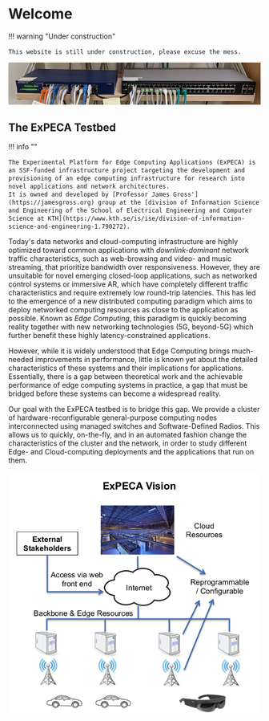 # Welcome

!!! warning "Under construction"

    This website is still under construction, please excuse the mess.

![header](./assets/welcome_header.png)

## The ExPECA Testbed

!!! info ""

    The Experimental Platform for Edge Computing Applications (ExPECA) is an SSF-funded infrastructure project targeting the development and provisioning of an edge computing infrastructure for research into novel applications and network architectures.
    It is owned and developed by [Professor James Gross'](https://jamesgross.org) group at the [division of Information Science and Engineering of the School of Electrical Engineering and Computer Science at KTH](https://www.kth.se/is/ise/division-of-information-science-and-engineering-1.790272).

Today's data networks and cloud-computing infrastructure are highly optimized toward common applications with *downlink-dominant* network traffic characteristics, such as web-browsing and video- and music streaming, that prioritize bandwidth over responsiveness.
However, they are unsuitable for novel emerging closed-loop applications, such as networked control systems or immersive AR, which have completely different traffic characteristics and require extremely low round-trip latencies.
This has led to the emergence of a new distributed computing paradigm which aims to deploy networked computing resources as close to the application as possible.
Known as *Edge Computing*, this paradigm is quickly becoming reality together with new networking technologies (5G, beyond-5G) which further benefit these highly latency-constrained applications.

However, while it is widely understood that Edge Computing brings much-needed improvements in performance, little is known yet about the detailed characteristics of these systems and their implications for applications.
Essentially, there is a gap between theoretical work and the achievable performance of edge computing systems in practice, a gap that must be bridged before these systems can become a widespread reality.

Our goal with the ExPECA testbed is to bridge this gap.
We provide a cluster of hardware-reconfigurable general-purpose computing nodes interconnected using managed switches and Software-Defined Radios.
This allows us to quickly, on-the-fly, and in an automated fashion change the characteristics of the cluster and the network, in order to study different Edge- and Cloud-computing deployments and the applications that run on them.

![](./assets/expeca_vision_2.png)

[^1]: ExPECA Vision Image courtesy of [jamesgross.org](https://www.jamesgross.org/research/expeca/).
